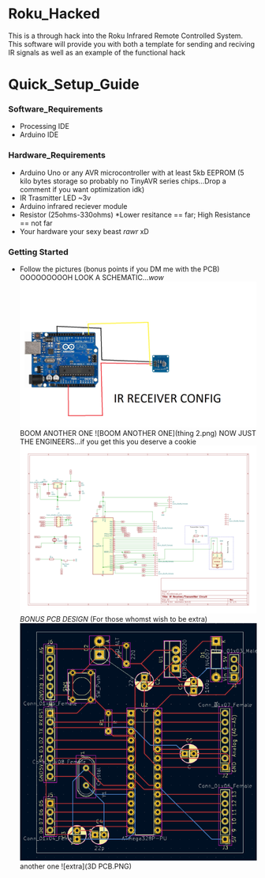 # Roku_Hacked

This is a through hack into the Roku Infrared Remote Controlled System.
This software will provide you with both a template for sending and reciving IR signals as well as 
an example of the functional hack 

# Quick_Setup_Guide
### Software_Requirements
* Processing IDE
* Arduino IDE
### Hardware_Requirements
* Arduino Uno or any AVR microcontroller with at least 5kb EEPROM (5 kilo bytes storage so probably no TinyAVR series chips...Drop a comment if you want optimization idk)
* IR Trasmitter LED ~3v
* Arduino infrared reciever module
* Resistor (25ohms-330ohms) *Lower resitance == far; High Resistance == not far
* Your hardware your sexy beast *rawr* xD
### Getting Started
* Follow the pictures (bonus points if you DM me with the PCB)
OOOOOOOOOH LOOK A SCHEMATIC...*wow*
![mew](thingy.png)
BOOM ANOTHER ONE
![BOOM ANOTHER ONE](thing 2.png)
NOW JUST THE ENGINEERS...if you get this you deserve a cookie 
![NOW JUST THE ENGINEERS...if you get this you deserve a cookie](Schematics.svg)
*BONUS PCB DESIGN* (For those whomst wish to be extra)
![*BONUS PCB DESIGN*](PCB.PNG)
another one
![extra](3D PCB.PNG)
